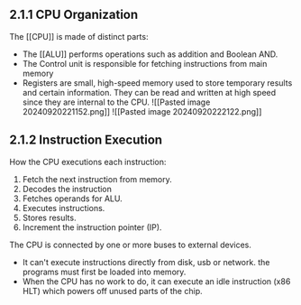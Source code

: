 ## 2.1.1 CPU Organization
The [[CPU]] is made of distinct parts: 
- The [[ALU]] performs operations such as addition and Boolean AND.
- The Control unit is responsible for fetching instructions from main memory
- Registers are small, high-speed memory used to store temporary results and certain information. They can be read and written at high speed since they are internal to the CPU.
![[Pasted image 20240920221152.png]]
![[Pasted image 20240920222122.png]]

## 2.1.2 Instruction Execution
How the CPU executions each instruction:
1. Fetch the next instruction from memory.
2. Decodes the instruction
3. Fetches operands for ALU.
4. Executes instructions.
5. Stores results.
6. Increment the instruction pointer (IP).

The CPU is connected by one or more buses to external devices.
- It can't execute instructions directly from disk, usb or network. the programs must first be loaded into memory.
- When the CPU has no work to do, it can execute an idle instruction (x86 HLT) which powers off unused parts of the chip.